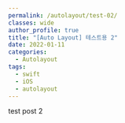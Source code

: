```yaml
---
permalink: /autolayout/test-02/
classes: wide
author_profile: true
title: "[Auto Layout] 테스트용 2"
date: 2022-01-11
categories:
  - Autolayout
tags:
  - swift
  - iOS
  - autolayout
---
```


test post 2
